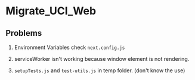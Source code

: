 # Migrate_UCI_Web

## Problems

1. Environment Variables check `next.config.js`

2. serviceWorker isn't working because window element is not rendering.

3. `setupTests.js` and `test-utils.js` in temp folder. (don't know the use)